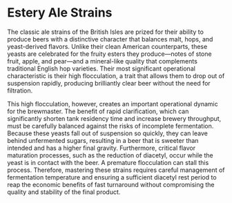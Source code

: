 # Estery Ale Strains

The classic ale strains of the British Isles are prized for their ability to produce beers with a distinctive character that balances malt, hops, and yeast-derived flavors. Unlike their clean American counterparts, these yeasts are celebrated for the fruity esters they produce—notes of stone fruit, apple, and pear—and a mineral-like quality that complements traditional English hop varieties. Their most significant operational characteristic is their high flocculation, a trait that allows them to drop out of suspension rapidly, producing brilliantly clear beer without the need for filtration.

This high flocculation, however, creates an important operational dynamic for the brewmaster. The benefit of rapid clarification, which can significantly shorten tank residency time and increase brewery throughput, must be carefully balanced against the risks of incomplete fermentation. Because these yeasts fall out of suspension so quickly, they can leave behind unfermented sugars, resulting in a beer that is sweeter than intended and has a higher final gravity. Furthermore, critical flavor maturation processes, such as the reduction of diacetyl, occur while the yeast is in contact with the beer. A premature flocculation can stall this process. Therefore, mastering these strains requires careful management of fermentation temperature and ensuring a sufficient diacetyl rest period to reap the economic benefits of fast turnaround without compromising the quality and stability of the final product.
